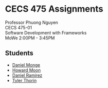 # CECS 475 Assignments
Professor Phuong Nguyen  
CECS 475-01  
Software Development with Frameworks  
MoWe 2:00PM - 3:45PM  

## Students ##
* [Daniel Monge](https://github.com/)
* [Howard Moon](https://github.com/howardmn/)
* [Daniel Ramirez](https://github.com/)
* [Tyler Thorin](https://github.com/Tythor)
